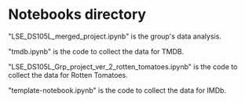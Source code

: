 # Notebooks directory

"LSE_DS105L_merged_project.ipynb" is the group's data analysis.

"tmdb.ipynb" is the code to collect the data for TMDB.

"LSE_DS105L_Grp_project_ver_2_rotten_tomatoes.ipynb" is the code to collect the data for Rotten Tomatoes.

"template-notebook.ipynb" is the code to collect the data for IMDb.
